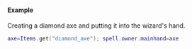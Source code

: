 #### Example
Creating a diamond axe and putting it into the wizard's hand.
```lua
axe=Items.get("diamond_axe"); spell.owner.mainhand=axe
```

